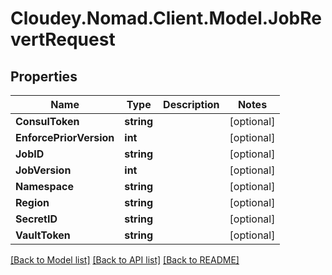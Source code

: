 # Cloudey.Nomad.Client.Model.JobRevertRequest

## Properties

Name | Type | Description | Notes
------------ | ------------- | ------------- | -------------
**ConsulToken** | **string** |  | [optional] 
**EnforcePriorVersion** | **int** |  | [optional] 
**JobID** | **string** |  | [optional] 
**JobVersion** | **int** |  | [optional] 
**Namespace** | **string** |  | [optional] 
**Region** | **string** |  | [optional] 
**SecretID** | **string** |  | [optional] 
**VaultToken** | **string** |  | [optional] 

[[Back to Model list]](../README.md#documentation-for-models) [[Back to API list]](../README.md#documentation-for-api-endpoints) [[Back to README]](../README.md)

